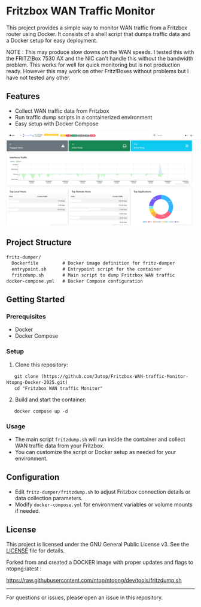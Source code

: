 # Fritzbox WAN Traffic Monitor

This project provides a simple way to monitor WAN traffic from a Fritzbox router using Docker. It consists of a shell script that dumps traffic data and a Docker setup for easy deployment.

NOTE : This may produce slow downs on the WAN speeds. I tested this with the FRITZ!Box 7530 AX and the NIC can't handle this without the bandwidth problem. This works for well for quick monitoring but is not production ready. However this may work on other Fritz!Boxes without problems but I have not tested any other. 

## Features
- Collect WAN traffic data from Fritzbox
- Run traffic dump scripts in a containerized environment
- Easy setup with Docker Compose

![Alt text](ntop_dash.png)

## Project Structure
```
fritz-dumper/
  Dockerfile         # Docker image definition for fritz-dumper
  entrypoint.sh      # Entrypoint script for the container
  fritzdump.sh       # Main script to dump Fritzbox WAN traffic
docker-compose.yml   # Docker Compose configuration
```

## Getting Started

### Prerequisites
- Docker
- Docker Compose

### Setup
1. Clone this repository:
```   
   git clone (https://github.com/Jutop/Fritzbox-WAN-traffic-Monitor-Ntopng-Docker-2025.git)
   cd "Fritzbox WAN traffic Monitor"
```  
2. Build and start the container:
```   
   docker compose up -d
 ```

### Usage
- The main script `fritzdump.sh` will run inside the container and collect WAN traffic data from your Fritzbox.
- You can customize the script or Docker setup as needed for your environment.

## Configuration
- Edit `fritz-dumper/fritzdump.sh` to adjust Fritzbox connection details or data collection parameters.
- Modify `docker-compose.yml` for environment variables or volume mounts if needed.

## License
This project is licensed under the GNU General Public License v3. See the [LICENSE](LICENSE) file for details.

Forked from and created a DOCKER image with proper updates and flags to ntopng:latest :


https://raw.githubusercontent.com/ntop/ntopng/dev/tools/fritzdump.sh

---

For questions or issues, please open an issue in this repository.




